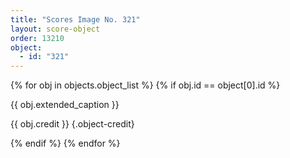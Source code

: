 ```yaml
---
title: "Scores Image No. 321"
layout: score-object
order: 13210
object:
  - id: "321"
---
```


{% for obj in objects.object_list %}
{% if obj.id == object[0].id %}

{{ obj.extended_caption }}

{{ obj.credit }} {.object-credit}

{% endif %}
{% endfor %}
